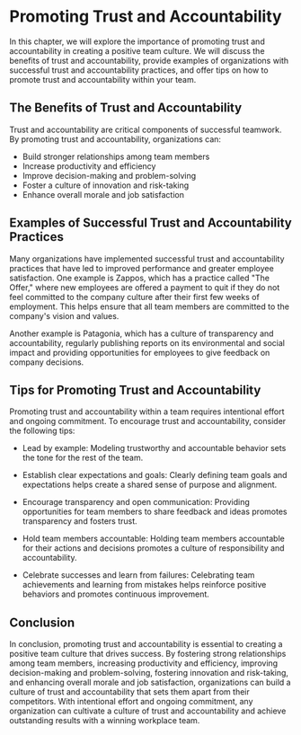 Promoting Trust and Accountability
===============================================================================

In this chapter, we will explore the importance of promoting trust and accountability in creating a positive team culture. We will discuss the benefits of trust and accountability, provide examples of organizations with successful trust and accountability practices, and offer tips on how to promote trust and accountability within your team.

The Benefits of Trust and Accountability
----------------------------------------

Trust and accountability are critical components of successful teamwork. By promoting trust and accountability, organizations can:

* Build stronger relationships among team members
* Increase productivity and efficiency
* Improve decision-making and problem-solving
* Foster a culture of innovation and risk-taking
* Enhance overall morale and job satisfaction

Examples of Successful Trust and Accountability Practices
---------------------------------------------------------

Many organizations have implemented successful trust and accountability practices that have led to improved performance and greater employee satisfaction. One example is Zappos, which has a practice called "The Offer," where new employees are offered a payment to quit if they do not feel committed to the company culture after their first few weeks of employment. This helps ensure that all team members are committed to the company's vision and values.

Another example is Patagonia, which has a culture of transparency and accountability, regularly publishing reports on its environmental and social impact and providing opportunities for employees to give feedback on company decisions.

Tips for Promoting Trust and Accountability
-------------------------------------------

Promoting trust and accountability within a team requires intentional effort and ongoing commitment. To encourage trust and accountability, consider the following tips:

* Lead by example: Modeling trustworthy and accountable behavior sets the tone for the rest of the team.

* Establish clear expectations and goals: Clearly defining team goals and expectations helps create a shared sense of purpose and alignment.

* Encourage transparency and open communication: Providing opportunities for team members to share feedback and ideas promotes transparency and fosters trust.

* Hold team members accountable: Holding team members accountable for their actions and decisions promotes a culture of responsibility and accountability.

* Celebrate successes and learn from failures: Celebrating team achievements and learning from mistakes helps reinforce positive behaviors and promotes continuous improvement.

Conclusion
----------

In conclusion, promoting trust and accountability is essential to creating a positive team culture that drives success. By fostering strong relationships among team members, increasing productivity and efficiency, improving decision-making and problem-solving, fostering innovation and risk-taking, and enhancing overall morale and job satisfaction, organizations can build a culture of trust and accountability that sets them apart from their competitors. With intentional effort and ongoing commitment, any organization can cultivate a culture of trust and accountability and achieve outstanding results with a winning workplace team.
